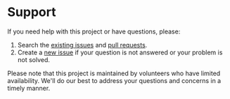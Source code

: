 # Support

If you need help with this project or have questions, please:

1. Search the [existing issues](https://github.com/JamesonRGrieve/AGiXT-Interactive/issues) and [pull requests](https://github.com/JamesonRGrieve/AGiXT-Interactive/pulls).
2. Create a [new issue](https://github.com/JamesonRGrieve/AGiXT-Interactive/issues/new) if your question is not answered or your problem is not solved.

Please note that this project is maintained by volunteers who have limited availability. We'll do our best to address your questions and concerns in a timely manner.
